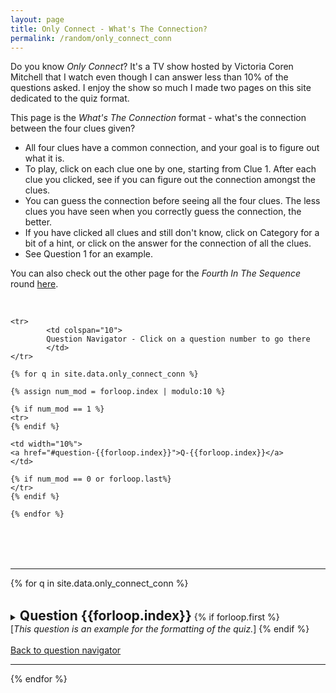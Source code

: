 ```yaml
---
layout: page
title: Only Connect - What's The Connection?
permalink: /random/only_connect_conn
---
```


Do you know _Only Connect_? It's a TV show hosted by Victoria Coren Mitchell that I watch even though I can answer less than 10% of the questions asked. I enjoy the show so much I made two pages on this site dedicated to the quiz format. 

This page is the _What's The Connection_ format - what's the connection between the four clues given?
- All four clues have a common connection, and your goal is to figure out what it is.
- To play, click on each clue one by one, starting from Clue 1. After each clue you clicked, see if you can figure out the connection amongst the clues.
- You can guess the connection before seeing all the four clues. The less clues you have seen when you correctly guess the connection, the better.
- If you have clicked all clues and still don't know, click on Category for a bit of a hint, or click on the answer for the connection of all the clues. 
- See Question 1 for an example.

You can also check out the other page for the _Fourth In The Sequence_ round <a href="/random/only_connect_seq">here</a>.

<br>

<table style="width:100%" id="ques-nav">

    <tr>
            <td colspan="10">
            Question Navigator - Click on a question number to go there
            </td>
    </tr>

    {% for q in site.data.only_connect_conn %}

    {% assign num_mod = forloop.index | modulo:10 %}

    {% if num_mod == 1 %}
    <tr>
    {% endif %}

    <td width="10%">
    <a href="#question-{{forloop.index}}">Q-{{forloop.index}}</a>
    </td>

    {% if num_mod == 0 or forloop.last%}
    </tr>
    {% endif %}

    {% endfor %}
</table>

<br>
<br>

---

{% for q in site.data.only_connect_conn %}

<br>

<details> 
<summary>
<h2 id="question-{{forloop.index}}" style="display:inline">Question {{forloop.index}}</h2>
{% if forloop.first %}
<br>
[<i>This question is an example for the formatting of the quiz.</i>]
{% endif %}
</summary>
<br>

<table style="width:100%">
    <col width="25%" />
    <col width="25%" />
    <col width="25%" />
    <col width="25%" />
    <tr height="100px">
        <td>
            <details> 
            <summary>Clue 1</summary>
            {{q["Clue 1"]}}
            </details>
        </td>
        <td>
            <details> 
            <summary>Clue 2</summary>
            {{q["Clue 2"]}}
            </details>
        </td>
        <td>
            <details> 
            <summary>Clue 3</summary>
            {{q["Clue 3"]}}
            </details>
        </td>
        <td>
            <details> 
            <summary>Clue 4</summary>
            {{q["Clue 4"]}}
            </details>
        </td>
    </tr>
    <tr height="100px">
        <td>
            <details> 
            <summary>Category</summary>
            <b>{{q["Category"]}}</b>
            </details>
        </td>
        <td colspan="3">
            <details> 
            <summary>The Connection (Answer)</summary>
            <b>{{q["Connection"]}}</b>
            </details>
        </td>
    </tr>
</table>
</details> 
<br>
<a href="#ques-nav">Back to question navigator</a>

<br>

---

{% endfor %}
